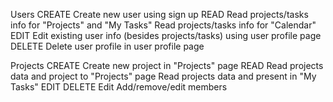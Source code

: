 Users
  CREATE
    Create new user using sign up
  READ
    Read projects/tasks info for "Projects" and "My Tasks"
    Read projects/tasks info for "Calendar"
  EDIT
    Edit existing user info (besides projects/tasks) using user profile page
  DELETE
    Delete user profile in user profile page

Projects
  CREATE
    Create new project in "Projects" page
  READ
    Read projects data and project to "Projects" page
    Read projects data and present in "My Tasks"
  EDIT
  DELETE
  Edit 
  Add/remove/edit members
  